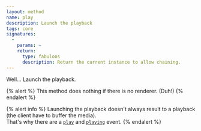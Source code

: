 ```yaml
---
layout: method
name: play
description: Launch the playback
tags: core
signatures:
  -
    params: ~
    return:
      type: fabuloos
      description: Return the current instance to allow chaining.
---
```


Well… Launch the playback.

{% alert %}
This method does nothing if there is no renderer. (Duh!)
{% endalert %}

{% alert info %}
Launching the playback doesn't always result to a playback (the client have to buffer the media).  
That's why there are a [`play`](/documentation/events.html) and [`playing`](/documentation/events.html) event.
{% endalert %}